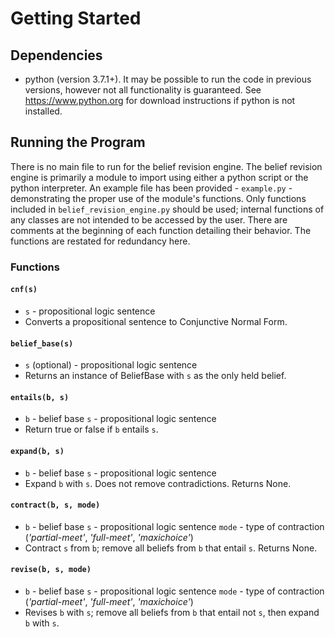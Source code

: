 # Getting Started

## Dependencies

- python (version 3.7.1+). It may be possible to run the code in previous versions, however not all functionality is guaranteed. See https://www.python.org for download instructions if python is not installed.

## Running the Program

There is no main file to run for the belief revision engine. The belief revision engine is primarily a module to import using either a python script or the python interpreter. An example file has been provided -  `example.py` - demonstrating the proper use of the module's functions. Only functions included in `belief_revision_engine.py` should be used; internal functions of any classes are not intended to be accessed by the user. There are comments at the beginning of each function detailing their behavior. The functions are restated for redundancy here.

### Functions
#### **`cnf(s)`**
- `s` - propositional logic sentence
- Converts a propositional sentence to Conjunctive Normal Form.

#### **`belief_base(s)`**
- `s` (optional) - propositional logic sentence
- Returns an instance of BeliefBase with `s` as the only held belief.

#### **`entails(b, s)`**
- `b` - belief base `s` - propositional logic sentence
- Return true or false if `b` entails `s`.

#### **`expand(b, s)`**
- `b` - belief base `s` - propositional logic sentence
- Expand `b` with `s`. Does not remove contradictions. Returns None.

#### **`contract(b, s, mode)`**
- `b` - belief base `s` - propositional logic sentence `mode` - type of contraction (*'partial-meet'*, *'full-meet'*, *'maxichoice'*)
- Contract `s` from `b`; remove all beliefs from `b` that entail `s`. Returns None.

#### **`revise(b, s, mode)`**
- `b` - belief base `s` - propositional logic sentence `mode` - type of contraction (*'partial-meet'*, *'full-meet'*, *'maxichoice'*)
- Revises `b` with `s`; remove all beliefs from `b` that entail not `s`, then expand `b` with `s`.



